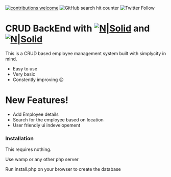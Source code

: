[![contributions welcome](https://img.shields.io/badge/contributions-welcome-brightgreen.svg?style=flat)](https://github.com/dwyl/esta/issues)   ![GitHub search hit counter](https://img.shields.io/github/search/Saahiththiyan/crud_backend/goto.svg)   ![Twitter Follow](https://img.shields.io/twitter/follow/saahimathi.svg?style=social)   
# CRUD BackEnd with   [![N|Solid](https://cdn4.iconfinder.com/data/icons/scripting-and-programming-languages/512/php-64.png)](https://www.taniarascia.com/create-a-simple-database-app-connecting-to-mysql-with-php/) and   [![N|Solid](https://cdn4.iconfinder.com/data/icons/logos-3/426/mysql-64.png)](https://www.taniarascia.com/create-a-simple-database-app-connecting-to-mysql-with-php/)





This is a CRUD based employee management system built with simplycity in mind.

  - Easy to use
  - Very basic
  - Constently improving :wink:

# New Features!

  - Add Employee details
  - Search for the employee based on location
  - User friendly ui indevelopement



### Installation

This requires nothing.

Use wamp or any other php server

Run install.php on your browser to create the database
